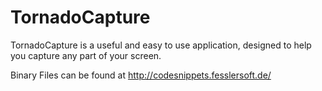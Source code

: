 TornadoCapture
==============

TornadoCapture is a useful and easy to use application, designed to help you capture any part of your screen.

Binary Files can be found at http://codesnippets.fesslersoft.de/
  